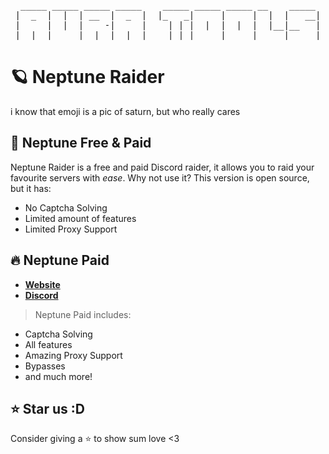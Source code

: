 <div align="center">
<pre>
 _____ _____ _____ _____    _____ _____ _____ __    _____ 
|  _  |  |  | __  |  _  |  |_   _|     |     |  |  |   __|
|     |  |  |    -|     |    | | |  |  |  |  |  |__|__   |
|__|__|_____|__|__|__|__|    |_| |_____|_____|_____|_____|
</pre>
</div>

# 🪐 Neptune Raider
i know that emoji is a pic of saturn, but who really cares
## 🔹 Neptune Free & Paid

Neptune Raider is a free and paid Discord raider, it allows you to raid your favourite servers with *ease*. Why not use it? This version is open source, but it has:
- No Captcha Solving
- Limited amount of features
- Limited Proxy Support

## 🔥 Neptune Paid
- **[Website](https://auratools.xyz/)**  
- **[Discord](https://discord.gg/auratools)**

> Neptune Paid includes:
- Captcha Solving
- All features
- Amazing Proxy Support
- Bypasses
- and much more!

## ⭐ Star us :D
Consider giving a ⭐ to show sum love <3
